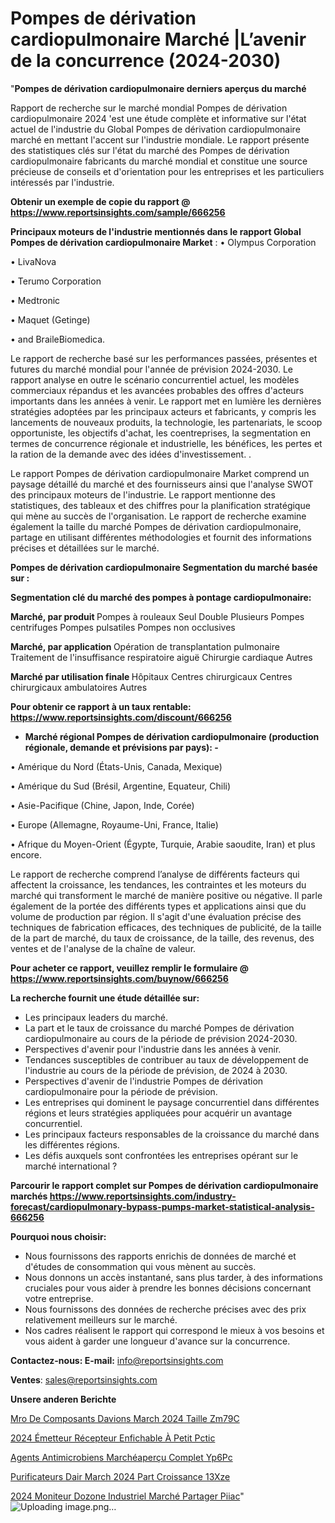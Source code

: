 # Pompes de dérivation cardiopulmonaire Marché |L’avenir de la concurrence (2024-2030)

"<strong>Pompes de dérivation cardiopulmonaire derniers aperçus du marché</strong>

Rapport de recherche sur le marché mondial Pompes de dérivation cardiopulmonaire 2024 'est une étude complète et informative sur l'état actuel de l'industrie du Global Pompes de dérivation cardiopulmonaire marché en mettant l'accent sur l'industrie mondiale. Le rapport présente des statistiques clés sur l'état du marché des Pompes de dérivation cardiopulmonaire fabricants du marché mondial et constitue une source précieuse de conseils et d'orientation pour les entreprises et les particuliers intéressés par l'industrie.

<strong>Obtenir un exemple de copie du rapport @ <a href=https://www.reportsinsights.com/sample/666256>https://www.reportsinsights.com/sample/666256</a></strong>

<strong>Principaux moteurs de l'industrie mentionnés dans le rapport Global Pompes de dérivation cardiopulmonaire Market</strong> :
• Olympus Corporation

• LivaNova

• Terumo Corporation

• Medtronic

• Maquet (Getinge)

• and BraileBiomedica.

Le rapport de recherche basé sur les performances passées, présentes et futures du marché mondial pour l'année de prévision 2024-2030. Le rapport analyse en outre le scénario concurrentiel actuel, les modèles commerciaux répandus et les avancées probables des offres d'acteurs importants dans les années à venir. Le rapport met en lumière les dernières stratégies adoptées par les principaux acteurs et fabricants, y compris les lancements de nouveaux produits, la technologie, les partenariats, le scoop opportuniste, les objectifs d'achat, les coentreprises, la segmentation en termes de concurrence régionale et industrielle, les bénéfices, les pertes et la ration de la demande avec des idées d'investissement. .

Le rapport Pompes de dérivation cardiopulmonaire Market comprend un paysage détaillé du marché et des fournisseurs ainsi que l'analyse SWOT des principaux moteurs de l'industrie. Le rapport mentionne des statistiques, des tableaux et des chiffres pour la planification stratégique qui mène au succès de l'organisation. Le rapport de recherche examine également la taille du marché Pompes de dérivation cardiopulmonaire, partage en utilisant différentes méthodologies et fournit des informations précises et détaillées sur le marché.

<strong>Pompes de dérivation cardiopulmonaire Segmentation du marché basée sur :</strong>

<strong> Segmentation clé du marché des pompes à pontage cardiopulmonaire: </strong>

<strong> Marché, par produit </strong>
Pompes à rouleaux
Seul
Double
Plusieurs
Pompes centrifuges
Pompes pulsatiles
Pompes non occlusives

<strong> Marché, par application </strong>
Opération de transplantation pulmonaire
Traitement de l'insuffisance respiratoire aiguë
Chirurgie cardiaque
Autres

<strong> Marché par utilisation finale </strong>
Hôpitaux
Centres chirurgicaux
Centres chirurgicaux ambulatoires
Autres

<strong>Pour obtenir ce rapport à un taux rentable: <a href=https://www.reportsinsights.com/discount/666256>https://www.reportsinsights.com/discount/666256</a></strong>
<ul>
  <li><strong>Marché régional Pompes de dérivation cardiopulmonaire (production régionale, demande et prévisions par pays): -</strong></li>
</ul>
• Amérique du Nord (États-Unis, Canada, Mexique)

• Amérique du Sud (Brésil, Argentine, Equateur, Chili)

• Asie-Pacifique (Chine, Japon, Inde, Corée)

• Europe (Allemagne, Royaume-Uni, France, Italie)

• Afrique du Moyen-Orient (Égypte, Turquie, Arabie saoudite, Iran) et plus encore.

Le rapport de recherche comprend l’analyse de différents facteurs qui affectent la croissance, les tendances, les contraintes et les moteurs du marché qui transforment le marché de manière positive ou négative. Il parle également de la portée des différents types et applications ainsi que du volume de production par région. Il s'agit d'une évaluation précise des techniques de fabrication efficaces, des techniques de publicité, de la taille de la part de marché, du taux de croissance, de la taille, des revenus, des ventes et de l'analyse de la chaîne de valeur.

<strong>Pour acheter ce rapport, veuillez remplir le formulaire @   <a href=https://www.reportsinsights.com/buynow/666256>https://www.reportsinsights.com/buynow/666256</a></strong>

<strong>La recherche fournit une étude détaillée sur:</strong>
<ul>
  <li>Les principaux leaders du marché.</li>
  <li>La part et le taux de croissance du marché Pompes de dérivation cardiopulmonaire au cours de la période de prévision 2024-2030.</li>
  <li>Perspectives d'avenir pour l'industrie dans les années à venir.</li>
  <li>Tendances susceptibles de contribuer au taux de développement de l'industrie au cours de la période de prévision, de 2024 à 2030.</li>
  <li>Perspectives d'avenir de l'industrie Pompes de dérivation cardiopulmonaire pour la période de prévision.</li>
  <li>Les entreprises qui dominent le paysage concurrentiel dans différentes régions et leurs stratégies appliquées pour acquérir un avantage concurrentiel.</li>
  <li>Les principaux facteurs responsables de la croissance du marché dans les différentes régions.</li>
  <li>Les défis auxquels sont confrontées les entreprises opérant sur le marché international ?</li>
</ul>

<strong>Parcourir le rapport complet sur Pompes de dérivation cardiopulmonaire marchés <a href=https://www.reportsinsights.com/industry-forecast/cardiopulmonary-bypass-pumps-market-statistical-analysis-666256>https://www.reportsinsights.com/industry-forecast/cardiopulmonary-bypass-pumps-market-statistical-analysis-666256</a></strong>

<strong>Pourquoi nous choisir:</strong>
<ul>
  <li>Nous fournissons des rapports enrichis de données de marché et d'études de consommation qui vous mènent au succès.</li>
  <li>Nous donnons un accès instantané, sans plus tarder, à des informations cruciales pour vous aider à prendre les bonnes décisions concernant votre entreprise.</li>
  <li>Nous fournissons des données de recherche précises avec des prix relativement meilleurs sur le marché.</li>
  <li>Nos cadres réalisent le rapport qui correspond le mieux à vos besoins et vous aident à garder une longueur d'avance sur la concurrence.</li>
</ul>
<strong>Contactez-nous:
</strong><strong>E-mail:</strong> <a href=mailto:info@reportsinsights.com>info@reportsinsights.com</a>

<strong>Ventes</strong>: <a href=mailto:sales@reportsinsights.com>sales@reportsinsights.com</a>

<strong>Unsere anderen Berichte</strong>

<a href=https://www.linkedin.com/pulse/mro-de-composants-davions-march%C3%A9-2024-taille-zm79c/>Mro De Composants Davions March 2024 Taille Zm79C</a>

<a href=https://www.linkedin.com/pulse/2024-émetteur-récepteur-enfichable-à-petit-pctic/>2024 Émetteur Récepteur Enfichable À Petit Pctic</a>

<a href=https://www.linkedin.com/pulse/agents-antimicrobiens-marchéaperçu-complet-yp6pc/>Agents Antimicrobiens Marchéaperçu Complet Yp6Pc</a>

<a href=https://www.linkedin.com/pulse/purificateurs-dair-march%C3%A9-2024-part-croissance-13xze/>Purificateurs Dair March 2024 Part Croissance 13Xze</a>

<a href=https://www.linkedin.com/pulse/2024-moniteur-dozone-industriel-marché-partager-piiac/>2024 Moniteur Dozone Industriel Marché Partager Piiac</a>"
![Uploading image.png…]()

